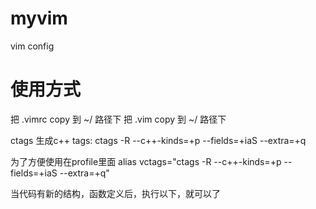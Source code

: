# myvim
vim config

# 使用方式
把 .vimrc copy 到 ~/ 路径下
把 .vim copy 到 ~/ 路径下

ctags
生成c++ tags: ctags -R --c++-kinds=+p --fields=+iaS --extra=+q

为了方便使用在profile里面
alias vctags="ctags -R --c++-kinds=+p --fields=+iaS --extra=+q"

当代码有新的结构，函数定义后，执行以下，就可以了
